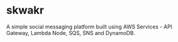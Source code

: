 # skwakr
A simple social messaging platform built using AWS Services - API Gateway, Lambda Node, SQS, SNS and DynamoDB.
